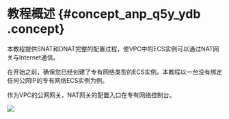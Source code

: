 # 教程概述 {#concept_anp_q5y_ydb .concept}

本教程提供SNAT和DNAT完整的配置过程，使VPC中的ECS实例可以通过NAT网关与Internet通信。

在开始之前，确保您已经创建了专有网络类型的ECS实例。本教程以一台没有绑定任何公网IP的专有网络ECS实例为例。

作为VPC的公网网关，NAT网关的配置入口在专有网络控制台。

![](http://static-aliyun-doc.oss-cn-hangzhou.aliyuncs.com/assets/img/13986/4443_zh-CN.png)


